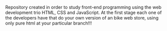 Repository created in order to study front-end programming using the web development trio HTML, CSS and JavaScript. At the first stage each one of the developers have that do your own version of an bike web store, using only pure html at your particular branch!!!
